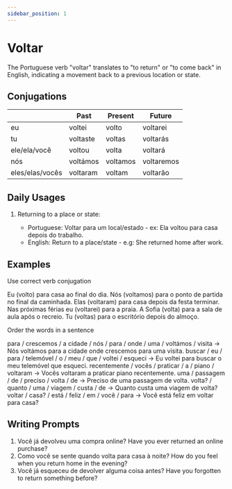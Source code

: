 ```yaml
---
sidebar_position: 1
---
```


# Voltar

The Portuguese verb "voltar" translates to "to return" or "to come back" in English, indicating a movement back to a previous location or state.

## Conjugations

|                 | Past     | Present  | Future     |
| --------------- | -------- | -------- | ---------- |
| eu              | voltei   | volto    | voltarei   |
| tu              | voltaste | voltas   | voltarás   |
| ele/ela/você    | voltou   | volta    | voltará    |
| nós             | voltámos | voltamos | voltaremos |
| eles/elas/vocês | voltaram | voltam   | voltarão   |

## Daily Usages

1. Returning to a place or state:

   - Portuguese: Voltar para um local/estado - ex: Ela voltou para casa depois do trabalho.
   - English: Return to a place/state - e.g: She returned home after work.

## Examples

Use correct verb conjugation

Eu (volto) para casa ao final do dia.
Nós (voltamos) para o ponto de partida no final da caminhada.
Elas (voltaram) para casa depois da festa terminar.
Nas próximas férias eu (voltarei) para a praia.
A Sofia (volta) para a sala de aula após o recreio.
Tu (voltas) para o escritório depois do almoço.

Order the words in a sentence

para / crescemos / a cidade / nós / para / onde / uma / voltámos / visita -> Nós voltámos para a cidade onde crescemos para uma visita.
buscar / eu / para / telemóvel / o / meu / que / voltei / esqueci -> Eu voltei para buscar o meu telemóvel que esqueci.
recentemente / vocês / praticar / a / piano / voltaram -> Vocês voltaram a praticar piano recentemente.
uma / passagem / de / preciso / volta / de -> Preciso de uma passagem de volta.
volta? / quanto / uma / viagem / custa / de -> Quanto custa uma viagem de volta?
voltar / casa? / está / feliz / em / você / para -> Você está feliz em voltar para casa?

## Writing Prompts

1. Você já devolveu uma compra online? Have you ever returned an online purchase?
2. Como você se sente quando volta para casa à noite? How do you feel when you return home in the evening?
3. Você já esqueceu de devolver alguma coisa antes? Have you forgotten to return something before?
